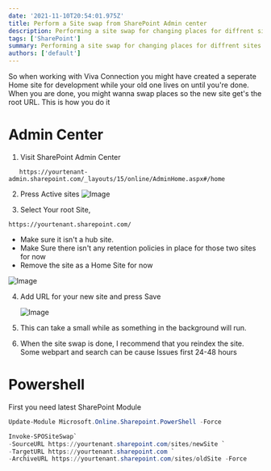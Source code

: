 ```yaml
---
date: '2021-11-10T20:54:01.975Z'
title: Perform a Site swap from SharePoint Admin center
description: Performing a site swap for changing places for diffrent sites.
tags: ['SharePoint']
summary: Performing a site swap for changing places for diffrent sites.
authors: ['default']
---
```


So when working with Viva Connection you might have created a seperate Home site for development while your old one lives on until you're done. When you are done, you might wanna swap places so the new site get's the root URL. This is how you do it

# Admin Center

1. Visit SharePoint Admin Center

```
   https://yourtenant-admin.sharepoint.com/_layouts/15/online/AdminHome.aspx#/home
```

2. Press Active sites
   ![Image](/static/images/assets/PerformSiteSwap/2.png)

3. Select Your root Site,

```
https://yourtenant.sharepoint.com/
```

- Make sure it isn't a hub site.
- Make Sure there isn't any retention policies in place for those two sites for now
- Remove the site as a Home Site for now

![Image](/static/images/assets/PerformSiteSwap/3.png)

4. Add URL for your new site and press Save

   ![Image](/static/images/assets/PerformSiteSwap/4.png)

5. This can take a small while as something in the background will run.

6. When the site swap is done, I recommend that you reindex the site. Some webpart and search can be cause Issues first 24-48 hours

# Powershell

First you need latest SharePoint Module

```Powershell
Update-Module Microsoft.Online.Sharepoint.PowerShell -Force
```

```Powershell
Invoke-SPOSiteSwap`
-SourceURL https://yourtenant.sharepoint.com/sites/newSite `
-TargetURL https://yourtenant.sharepoint.com `
-ArchiveURL https://yourtenant.sharepoint.com/sites/oldSite -Force
```
